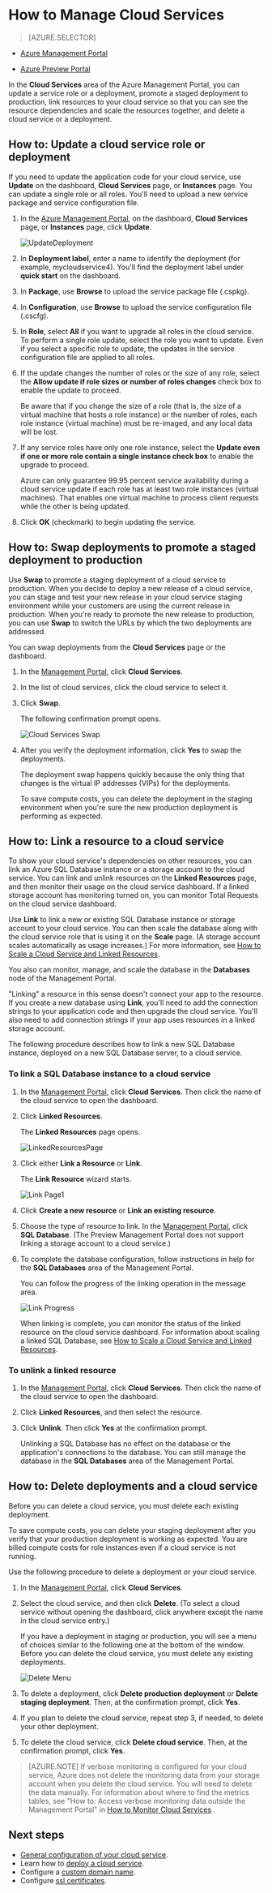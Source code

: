 <properties 
	pageTitle="How to manage a cloud service | Windows Azure" 
	description="Learn how to manage cloud services in the Azure Management Portal." 
	services="cloud-services" 
	documentationCenter="" 
	authors="Thraka" 
	manager="timlt" 
	editor=""/>

<tags
	ms.service="cloud-services"
	ms.date="09/22/2015"
	wacn.date=""/>





# How to Manage Cloud Services

> [AZURE.SELECTOR]
- [Azure Management Portal](/documentation/articles/cloud-services-how-to-manage)
<!-- deleted by customization
- [Azure Management Portal](/documentation/articles/cloud-services-how-to-manage-portal)
-->
<!-- keep by customization: begin -->
- [Azure Preview Portal](/documentation/articles/cloud-services-how-to-manage-portal)
<!-- keep by customization: end -->

In the **Cloud Services** area of the Azure Management Portal, you can update a service role or a deployment, promote a staged deployment to production, link resources to your cloud service so that you can see the resource dependencies and scale the resources together, and delete a cloud service or a deployment.


## How to: Update a cloud service role or deployment

If you need to update the application code for your cloud service, use **Update** on the dashboard, **Cloud Services** page, or **Instances** page. You can update a single role or all roles. You'll need to upload a new service package and service configuration file.

1. In the [Azure Management Portal](https://manage.windowsazure.cn/), on the dashboard, **Cloud Services** page, or **Instances** page, click **Update**.

	![UpdateDeployment](./media/cloud-services-how-to-manage/CloudServices_UpdateDeployment.png)

2. In **Deployment label**, enter a name to identify the deployment (for example, mycloudservice4). You'll find the deployment label under **quick start** on the dashboard.

3. In **Package**, use **Browse** to upload the service package file (.cspkg).

4. In **Configuration**, use **Browse** to upload the service configuration file (.cscfg).

5. In **Role**, select **All** if you want to upgrade all roles in the cloud service. To perform a single role update, select the role you want to update. Even if you select a specific role to update, the updates in the service configuration file are applied to all roles.

6. If the update changes the number of roles or the size of any role, select the **Allow update if role sizes or number of roles changes** check box to enable the update to proceed. 

	Be aware that if you change the size of a role (that is, the size of a virtual machine that hosts a role instance) or the number of roles, each role instance (virtual machine) must be re-imaged, and any local data will be lost.

7. If any service roles have only one role instance, select the **Update even if one or more role contain a single instance check box** to enable the upgrade to proceed. 

	Azure can only guarantee 99.95 percent service availability during a cloud service update if each role has at least two role instances (virtual machines). That enables one virtual machine to process client requests while the other is being updated.

8. Click **OK** (checkmark) to begin updating the service.



## How to: Swap deployments to promote a staged deployment to production

Use **Swap** to promote a staging deployment of a cloud service to production. When you decide to deploy a new release of a cloud service, you can stage and test your new release in your cloud service staging environment while your customers are using the current release in production. When you're ready to promote the new release to production, you can use **Swap** to switch the URLs by which the two deployments are addressed. 

You can swap deployments from the **Cloud Services** page or the dashboard.

1. In the <!-- deleted by customization [Azure Management --><!-- keep by customization: begin --> [Management <!-- keep by customization: end --> Portal](https://manage.windowsazure.cn/), click **Cloud Services**.

2. In the list of cloud services, click the cloud service to select it.

3. Click **Swap**.

	The following confirmation prompt opens.

	![Cloud Services Swap](./media/cloud-services-how-to-manage/CloudServices_Swap.png)

4. After you verify the deployment information, click **Yes** to swap the deployments.

	The deployment swap happens quickly because the only thing that changes is the virtual IP addresses (VIPs) for the deployments.

	To save compute costs, you can delete the deployment in the staging environment when you're sure the new production deployment is performing as expected.

## How to: Link a resource to a cloud service

To show your cloud service's dependencies on other resources, you can link an Azure SQL Database instance or a storage account to the cloud service. You can link and unlink resources on the **Linked Resources** page, and then monitor their usage on the cloud service dashboard. If a linked storage account has monitoring turned on, you can monitor Total Requests on the cloud service dashboard.

Use **Link** to link a new or existing SQL Database instance or storage account to your cloud service. You can then scale the database along with the cloud service role that is using it on the **Scale** page. (A storage account scales automatically as usage increases.) For more information, see [How to Scale a Cloud Service and Linked Resources](/documentation/articles/cloud-services-how-to-scale). 

You also can monitor, manage, and scale the database in the **Databases** node of the <!-- deleted by customization Azure --> Management Portal.

"Linking" a resource in this sense doesn't connect your app to the resource. If you create a new database using **Link**, you'll need to add the connection strings to your application code and then upgrade the cloud service. You'll also need to add connection strings if your app uses resources in a linked storage account.

The following procedure describes how to link a new SQL Database instance, deployed on a new SQL Database server, to a cloud service.

### To link a SQL Database instance to a cloud service

1. In the <!-- deleted by customization [Azure Management --><!-- keep by customization: begin --> [Management <!-- keep by customization: end --> Portal](http://manage.windowsazure.cn/), click **Cloud Services**. Then click the name of the cloud service to open the dashboard.

2. Click **Linked Resources**.

	The **Linked Resources** page opens.

	![LinkedResourcesPage](./media/cloud-services-how-to-manage/CloudServices_LinkedResourcesPage.png)

3. Click either **Link a Resource** or **Link**.

	The **Link Resource** wizard starts.

	![Link Page1](./media/cloud-services-how-to-manage/CloudServices_LinkedResources_LinkPage1.png)

4. Click **Create a new resource** or **Link an existing resource**.

5. Choose the type of resource to link. In the <!-- deleted by customization [Azure Management --><!-- keep by customization: begin --> [Management <!-- keep by customization: end --> Portal](http://manage.windowsazure.cn/), click **SQL Database**. (The Preview <!-- deleted by customization Azure --> Management Portal does not support linking a storage account to a cloud service.)

6. To complete the database configuration, follow instructions in help for the **SQL Databases** area of the <!-- deleted by customization Azure --> Management Portal.

	You can follow the progress of the linking operation in the message area.

	![Link Progress](./media/cloud-services-how-to-manage/CloudServices_LinkedResources_LinkProgress.png)

	When linking is complete, you can monitor the status of the linked resource on the cloud service dashboard. For information about scaling a linked SQL Database, see [How to Scale a Cloud Service and Linked Resources](/documentation/articles/cloud-services-how-to-scale).

### To unlink a linked resource

1. In the <!-- deleted by customization [Azure Management --><!-- keep by customization: begin --> [Management <!-- keep by customization: end --> Portal](http://manage.windowsazure.cn/), click **Cloud Services**. Then click the name of the cloud service to open the dashboard.

2. Click **Linked Resources**, and then select the resource.

3. Click **Unlink**. Then click **Yes** at the confirmation prompt.

	Unlinking a SQL Database has no effect on the database or the application's connections to the database. You can still manage the database in the **SQL Databases** area of the <!-- deleted by customization Azure --> Management Portal.



## How to: Delete deployments and a cloud service

Before you can delete a cloud service, you must delete each existing deployment.

To save compute costs, you can delete your staging deployment after you verify that your production deployment is working as expected. You are billed compute costs for role instances even if a cloud service is not running.

Use the following procedure to delete a deployment or your cloud service. 

1. In the <!-- deleted by customization [Azure Management --><!-- keep by customization: begin --> [Management <!-- keep by customization: end --> Portal](http://manage.windowsazure.cn/), click **Cloud Services**.

2. Select the cloud service, and then click **Delete**. (To select a cloud service without opening the dashboard, click anywhere except the name in the cloud service entry.)

	If you have a deployment in staging or production, you will see a menu of choices similar to the following one at the bottom of the window. Before you can delete the cloud service, you must delete any existing deployments.

	![Delete Menu](./media/cloud-services-how-to-manage/CloudServices_DeleteMenu.png)


3. To delete a deployment, click **Delete production deployment** or **Delete staging deployment**. Then, at the confirmation prompt, click **Yes**. 

4. If you plan to delete the cloud service, repeat step 3, if needed, to delete your other deployment.

5. To delete the cloud service, click **Delete cloud service**. Then, at the confirmation prompt, click **Yes**.

> [AZURE.NOTE]
> If verbose monitoring is configured for your cloud service, Azure does not delete the monitoring data from your storage account when you delete the cloud service. You will need to delete the data manually. For information about where to find the metrics tables, see "How to: Access verbose monitoring data outside the <!-- deleted by customization Azure --> Management Portal" in <!-- deleted by customization [How --><!-- keep by customization: begin --> <a href="/documentation/articles/cloud-services-how-to-monitor">How <!-- keep by customization: end --> to Monitor Cloud <!-- deleted by customization Services](/documentation/articles/cloud-services-how-to-monitor) --><!-- keep by customization: begin --> Services</a> <!-- keep by customization: end -->.

## Next steps

 * [General configuration of your cloud service](/documentation/articles/cloud-services-how-to-configure).
* Learn how to [deploy a cloud service](/documentation/articles/cloud-services-how-to-create-deploy).
* Configure a [custom domain name](/documentation/articles/cloud-services-custom-domain-name).
* Configure [ssl certificates](/documentation/articles/cloud-services-configure-ssl-certificate).
